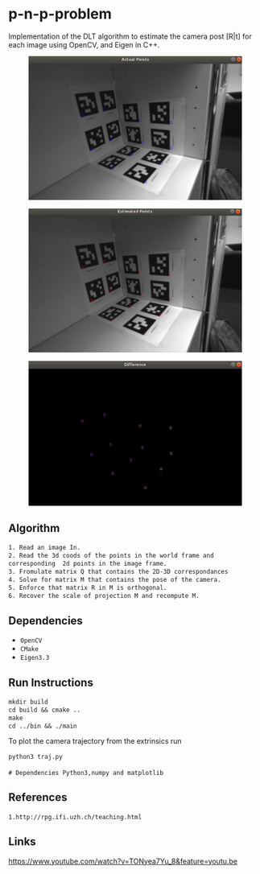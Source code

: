 # p-n-p-problem

Implementation of the DLT algorithm to estimate the camera post [R|t] for each image using OpenCV, and Eigen in C++.

<figure>
 <img src="./images/actual.png" width="480" alt="Combined Image" />
 <figcaption>
 <p></p> 
 </figcaption>
</figure>


<figure>
 <img src="./images/estimated.png" width="480" alt="Combined Image" />
 <figcaption>
 <p></p> 
 </figcaption>
</figure>


<figure>
 <img src="./images/difference.png" width="480" alt="Combined Image" />
 <figcaption>
 <p></p> 
 </figcaption>
</figure>





## Algorithm
```
1. Read an image In.
2. Read the 3d coods of the points in the world frame and corresponding  2d points in the image frame.
3. Fromulate matrix Q that contains the 2D-3D correspondances
4. Solve for matrix M that contains the pose of the camera.
5. Enforce that matrix R in M is orthogonal.
6. Recover the scale of projection M and recompute M.
```

## Dependencies

* `OpenCV `
* `CMake`
* `Eigen3.3`


## Run Instructions
```
mkdir build
cd build && cmake ..
make 
cd ../bin && ./main
```
To plot the camera trajectory from the extrinsics run
```
python3 traj.py

# Dependencies Python3,numpy and matplotlib
```

## References
```
1.http://rpg.ifi.uzh.ch/teaching.html
```

## Links
https://www.youtube.com/watch?v=TONyea7Yu_8&feature=youtu.be
